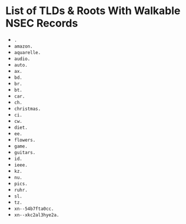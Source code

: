 # List of TLDs & Roots With Walkable NSEC Records

* `.`
* `amazon.`
* `aquarelle.`
* `audio.`
* `auto.`
* `ax.`
* `bd.`
* `br.`
* `bt.`
* `car.`
* `ch.`
* `christmas.`
* `ci.`
* `cw.`
* `diet.`
* `ee.`
* `flowers.`
* `game.`
* `guitars.`
* `id.`
* `ieee.`
* `kz.`
* `nu.`
* `pics.`
* `ruhr.`
* `sl.`
* `tz.`
* `xn--54b7fta0cc.`
* `xn--xkc2al3hye2a.`

